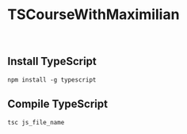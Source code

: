 # TSCourseWithMaximilian

<br>

## Install TypeScript

```
npm install -g typescript
```

## Compile TypeScript

```
tsc js_file_name
```
